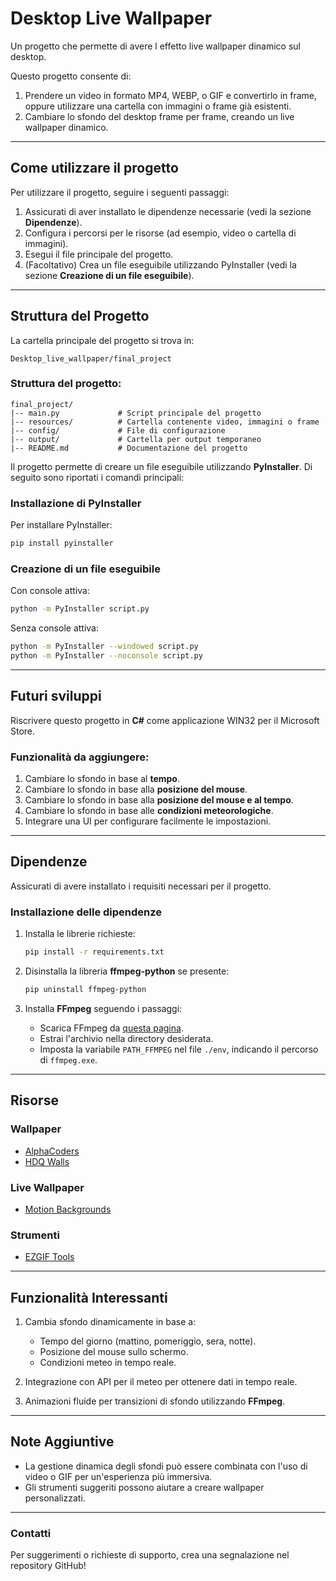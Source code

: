 # Desktop Live Wallpaper

Un progetto che permette di avere l effetto live wallpaper dinamico sul desktop.

Questo progetto consente di:
1. Prendere un video in formato MP4, WEBP, o GIF e convertirlo in frame, oppure utilizzare una cartella con immagini o frame già esistenti.
2. Cambiare lo sfondo del desktop frame per frame, creando un live wallpaper dinamico.

---

## Come utilizzare il progetto

Per utilizzare il progetto, seguire i seguenti passaggi:

1. Assicurati di aver installato le dipendenze necessarie (vedi la sezione **Dipendenze**).
2. Configura i percorsi per le risorse (ad esempio, video o cartella di immagini).
3. Esegui il file principale del progetto.
4. (Facoltativo) Crea un file eseguibile utilizzando PyInstaller (vedi la sezione **Creazione di un file eseguibile**).

---

## Struttura del Progetto

La cartella principale del progetto si trova in:
```
Desktop_live_wallpaper/final_project
```

### Struttura del progetto:
```plaintext
final_project/
|-- main.py             # Script principale del progetto
|-- resources/          # Cartella contenente video, immagini o frame
|-- config/             # File di configurazione
|-- output/             # Cartella per output temporaneo
|-- README.md           # Documentazione del progetto
```

Il progetto permette di creare un file eseguibile utilizzando **PyInstaller**. Di seguito sono riportati i comandi principali:

### Installazione di PyInstaller

Per installare PyInstaller:
```bash
pip install pyinstaller
```

### Creazione di un file eseguibile

Con console attiva:
```bash
python -m PyInstaller script.py
```

Senza console attiva:
```bash
python -m PyInstaller --windowed script.py
python -m PyInstaller --noconsole script.py
```

---

## Futuri sviluppi

Riscrivere questo progetto in **C#** come applicazione WIN32 per il Microsoft Store.

### Funzionalità da aggiungere:
1. Cambiare lo sfondo in base al **tempo**.
2. Cambiare lo sfondo in base alla **posizione del mouse**.
3. Cambiare lo sfondo in base alla **posizione del mouse e al tempo**.
4. Cambiare lo sfondo in base alle **condizioni meteorologiche**.
5. Integrare una UI per configurare facilmente le impostazioni.


---

## Dipendenze

Assicurati di avere installato i requisiti necessari per il progetto.

### Installazione delle dipendenze
1. Installa le librerie richieste:
   ```bash
   pip install -r requirements.txt
   ```

2. Disinstalla la libreria **ffmpeg-python** se presente:
   ```bash
   pip uninstall ffmpeg-python
   ```

3. Installa **FFmpeg** seguendo i passaggi:
   - Scarica FFmpeg da [questa pagina](https://github.com/BtbN/FFmpeg-Builds/releases).
   - Estrai l'archivio nella directory desiderata.
   - Imposta la variabile `PATH_FFMPEG` nel file `./env`, indicando il percorso di `ffmpeg.exe`.

---

## Risorse

### Wallpaper
- [AlphaCoders](https://alphacoders.com)
- [HDQ Walls](https://hdqwalls.com)

### Live Wallpaper
- [Motion Backgrounds](https://motionbgs.com)

### Strumenti
- [EZGIF Tools](https://ezgif.com)

---

## Funzionalità Interessanti

1. Cambia sfondo dinamicamente in base a:
   - Tempo del giorno (mattino, pomeriggio, sera, notte).
   - Posizione del mouse sullo schermo.
   - Condizioni meteo in tempo reale.

2. Integrazione con API per il meteo per ottenere dati in tempo reale.

3. Animazioni fluide per transizioni di sfondo utilizzando **FFmpeg**.

---

## Note Aggiuntive

- La gestione dinamica degli sfondi può essere combinata con l'uso di video o GIF per un'esperienza più immersiva.
- Gli strumenti suggeriti possono aiutare a creare wallpaper personalizzati.

---

### Contatti
Per suggerimenti o richieste di supporto, crea una segnalazione nel repository GitHub!
